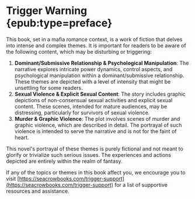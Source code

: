 # Trigger Warning {epub:type=preface}

This book, set in a mafia romance context, is a work of fiction that delves into intense and complex themes. It is important for readers to be aware of the following content, which may be disturbing or triggering:

1. **Dominant/Submissive Relationship & Psychological Manipulation**: The narrative explores intricate power dynamics, control aspects, and psychological manipulation within a dominant/submissive relationship. These themes are depicted with a level of intensity that might be unsettling for some readers.
2. **Sexual Violence & Explicit Sexual Content**: The story includes graphic depictions of non-consensual sexual activities and explicit sexual content. These scenes, intended for mature audiences, may be distressing, particularly for survivors of sexual violence.
3. **Murder & Graphic Violence**: The plot involves scenes of murder and graphic violence, which are described in detail. The portrayal of such violence is intended to serve the narrative and is not for the faint of heart.

This novel's portrayal of these themes is purely fictional and not meant to glorify or trivialize such serious issues. The experiences and actions depicted are entirely within the realm of fantasy.

If any of the topics or themes in this book affect you, we encourage you to visit [https://seacrowbooks.com/trigger-support](https://seacrowbooks.com/trigger-support) for a list of supportive resources and assistance.
